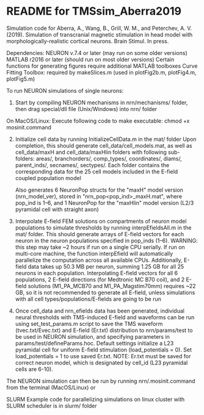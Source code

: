 # README for TMSsim_Aberra2019

Simulation code for Aberra, A., Wang, B., Grill, W. M., and Peterchev, A. V. (2019). Simulation of transcranial magnetic stimulation in head model with morphologically-realistic cortical neurons. Brain Stimul. In press.

Dependencies:
NEURON v.7.4 or later (may run on some older versions)
MATLAB r2016 or later (should run on most older versions)
    Certain functions for generating figures require additional MATLAB toolboxes
        Curve Fitting Toolbox: required by makeSlices.m (used in plotFig2b.m, plotFig4.m, plotFig5.m)    

To run NEURON simulations of single neurons:

1) Start by compiling NEURON mechanisms in nrn/mechanisms/ folder, then drag special/dll file (Unix/Windows) into nrn/ folder

On MacOS/Linux:
Execute following code to make executable:
chmod +x mosinit.command

2) Initialize cell data by running InitializeCellData.m in the mat/ folder
    Upon completion, this should generate cell_data/cell_models.mat, as well as cell_data/maxH and cell_data/maxHlin folders with following sub-folders: areas/, branchorders/, comp_types/, coordinates/, diams/, parent_inds/, secnames/, sectypes/. Each folder contains the corresponding data for the 25 cell models included in the E-field coupled population model
    
    Also generates 6 NeuronPop structs for the "maxH" model version (nrn_model_ver), stored in "nrn_pop<pop_ind>_maxH.mat", where pop_ind is 1–6, and 1 NeuronPop for the "maxHlin" model version (L2/3 pyramidal cell with straight axon)

3) Interpolate E-field FEM solutions on compartments of neuron model populations to simulate thresholds by running interpEfieldsAll.m in the mat/ folder.
    This should generate arrays of E-field vectors for each neuron in the neuron populations specified in pop_inds (1–6). 
    WARNING: this step may take ~2 hours if run on a single CPU serially. If run on multi-core machine, the function interpEfield will automatically parallelize the computation across all available CPUs.
    Additionally, E-field data takes up 50.3 MB per neuron, summing 1.25 GB for all 25 neurons in each population. Interpolating E-field vectors for all 6 populations, 2 E-field directions (for Medtronic MC B70 coil), and 2 E-field solutions (M1_PA_MCB70 and M1_PA_Magstim70mm) requires ~22 GB, so it is not recommended to generate all E-field, unless simulations with all cell types/populations/E-fields are going to be run

4) Once cell_data and nrn_efields data has been generated, individual neural thresholds with TMS-induced E-field and waveforms can be run using set_test_params.m script to save the TMS waveform (tvec.txt/Evec.txt) and E-field (Er.txt) distribution to nrn/params/test to be used in NEURON simulation, and specifying parameters in params/test/defineParams.hoc. Default settings initialize a L23 pyramidal cell for uniform E-field stimulation (load_potentials = 0). Set load_potentials = 1 to use saved Er.txt. NOTE: Er.txt must be saved for correct neuron model, which is designated by cell_id (L23 pyramidal cells are 6-10).

The NEURON simulation can then be run by running nrn/.mosinit.command from the terminal (MacOS/Linux) or 


SLURM
Example code for parallelizing simulations on linux cluster with SLURM scheduler is in slurm/ folder

